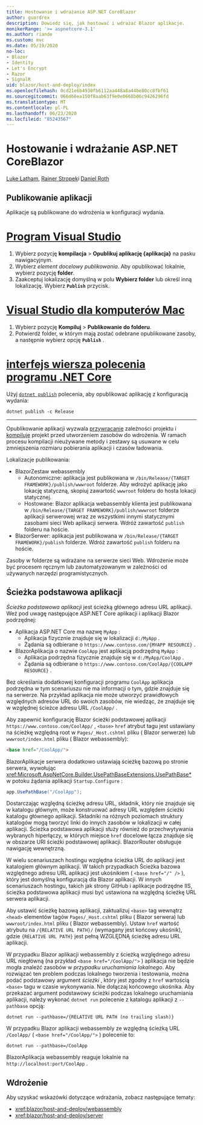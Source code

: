 ```yaml
---
title: Hostowanie i wdrażanie ASP.NET CoreBlazor
author: guardrex
description: Dowiedz się, jak hostować i wdrażać Blazor aplikacje.
monikerRange: '>= aspnetcore-3.1'
ms.author: riande
ms.custom: mvc
ms.date: 05/19/2020
no-loc:
- Blazor
- Identity
- Let's Encrypt
- Razor
- SignalR
uid: blazor/host-and-deploy/index
ms.openlocfilehash: 0cd21e6b4930fb6112aa448a8a44be80cc8fbf61
ms.sourcegitcommit: 066d66ea150f8aab63f9e0e0668b06c9426296fd
ms.translationtype: MT
ms.contentlocale: pl-PL
ms.lasthandoff: 06/23/2020
ms.locfileid: "85243567"
---
```

# <a name="host-and-deploy-aspnet-core-blazor"></a>Hostowanie i wdrażanie ASP.NET CoreBlazor

[Luke Latham](https://github.com/guardrex), [Rainer Stropek](https://www.timecockpit.com)i [Daniel Roth](https://github.com/danroth27)

## <a name="publish-the-app"></a>Publikowanie aplikacji

Aplikacje są publikowane do wdrożenia w konfiguracji wydania.

# <a name="visual-studio"></a>[Program Visual Studio](#tab/visual-studio)

1. Wybierz pozycję **kompilacja**  >  **Opublikuj aplikację {aplikacja}** na pasku nawigacyjnym.
1. Wybierz *element docelowy publikowania*. Aby opublikować lokalnie, wybierz pozycję **folder**.
1. Zaakceptuj lokalizację domyślną w polu **Wybierz folder** lub określ inną lokalizację. Wybierz **`Publish`** przycisk.

# <a name="visual-studio-for-mac"></a>[Visual Studio dla komputerów Mac](#tab/visual-studio-mac)

1. Wybierz pozycję **Kompiluj**  >  **Publikowanie do folderu**.
1. Potwierdź folder, w którym mają zostać odebrane opublikowane zasoby, a następnie wybierz opcję **`Publish`** .

# <a name="net-core-cli"></a>[interfejs wiersza polecenia programu .NET Core](#tab/netcore-cli)

Użyj [`dotnet publish`](/dotnet/core/tools/dotnet-publish) polecenia, aby opublikować aplikację z konfiguracją wydania:

```dotnetcli
dotnet publish -c Release
```

---

Opublikowanie aplikacji wyzwala [przywracanie](/dotnet/core/tools/dotnet-restore) zależności projektu i [kompiluje](/dotnet/core/tools/dotnet-build) projekt przed utworzeniem zasobów do wdrożenia. W ramach procesu kompilacji nieużywane metody i zestawy są usuwane w celu zmniejszenia rozmiaru pobierania aplikacji i czasów ładowania.

Lokalizacje publikowania:

* BlazorZestaw webassembly
  * Autonomiczne: aplikacja jest publikowana w `/bin/Release/{TARGET FRAMEWORK}/publish/wwwroot` folderze. Aby wdrożyć aplikację jako lokację statyczną, skopiuj zawartość `wwwroot` folderu do hosta lokacji statycznej.
  * Hostowane: Blazor aplikacja webassembly klienta jest publikowana w `/bin/Release/{TARGET FRAMEWORK}/publish/wwwroot` folderze aplikacji serwerowej wraz ze wszystkimi innymi statycznymi zasobami sieci Web aplikacji serwera. Wdróż zawartość `publish` folderu na hoście.
* BlazorSerwer: aplikacja jest publikowana w `/bin/Release/{TARGET FRAMEWORK}/publish` folderze. Wdróż zawartość `publish` folderu na hoście.

Zasoby w folderze są wdrażane na serwerze sieci Web. Wdrożenie może być procesem ręcznym lub zautomatyzowanym w zależności od używanych narzędzi programistycznych.

## <a name="app-base-path"></a>Ścieżka podstawowa aplikacji

*Ścieżka podstawowa aplikacji* jest ścieżką głównego adresu URL aplikacji. Weź pod uwagę następujące ASP.NET Core aplikacji i aplikacji Blazor podrzędnej:

* Aplikacja ASP.NET Core ma nazwę `MyApp` :
  * Aplikacja fizycznie znajduje się w lokalizacji `d:/MyApp` .
  * Żądania są odbierane o `https://www.contoso.com/{MYAPP RESOURCE}` .
* BlazorAplikacja o nazwie `CoolApp` jest aplikacją podrzędną `MyApp` :
  * Aplikacja podrzędna fizycznie znajduje się w `d:/MyApp/CoolApp` .
  * Żądania są odbierane o `https://www.contoso.com/CoolApp/{COOLAPP RESOURCE}` .

Bez określania dodatkowej konfiguracji programu `CoolApp` aplikacja podrzędna w tym scenariuszu nie ma informacji o tym, gdzie znajduje się na serwerze. Na przykład aplikacja nie może utworzyć prawidłowych względnych adresów URL do swoich zasobów, nie wiedząc, że znajduje się w względnej ścieżce adresu URL `/CoolApp/` .

Aby zapewnić konfigurację Blazor ścieżki podstawowej aplikacji `https://www.contoso.com/CoolApp/` , `<base>` `href` atrybut tagu jest ustawiany na ścieżkę względną root w `Pages/_Host.cshtml` pliku ( Blazor serwerze) lub `wwwroot/index.html` pliku ( Blazor webassembly):

```html
<base href="/CoolApp/">
```

BlazorAplikacje serwera dodatkowo ustawiają ścieżkę bazową po stronie serwera, wywołując <xref:Microsoft.AspNetCore.Builder.UsePathBaseExtensions.UsePathBase*> w potoku żądania aplikacji `Startup.Configure` :

```csharp
app.UsePathBase("/CoolApp");
```

Dostarczając względną ścieżkę adresu URL, składnik, który nie znajduje się w katalogu głównym, może konstruować adresy URL względem ścieżki katalogu głównego aplikacji. Składniki na różnych poziomach struktury katalogów mogą tworzyć linki do innych zasobów w lokalizacji w całej aplikacji. Ścieżka podstawowa aplikacji służy również do przechwytywania wybranych hiperłączy, w których miejsce `href` docelowe łącza znajduje się w obszarze URI ścieżki podstawowej aplikacji. BlazorRouter obsługuje nawigację wewnętrzną.

W wielu scenariuszach hostingu względna ścieżka URL do aplikacji jest katalogiem głównym aplikacji. W takich przypadkach Ścieżka bazowa względnego adresu URL aplikacji jest ukośnikiem ( `<base href="/" />` ), który jest domyślną konfiguracją dla Blazor aplikacji. W innych scenariuszach hostingu, takich jak strony GitHub i aplikacje podrzędne IIS, ścieżka podstawowa aplikacji musi być ustawiona na względną ścieżkę URL serwera aplikacji.

Aby ustawić ścieżkę bazową aplikacji, zaktualizuj `<base>` tag wewnątrz `<head>` elementów tagów `Pages/_Host.cshtml` pliku ( Blazor serwera) lub `wwwroot/index.html` pliku ( Blazor webassembly). Ustaw `href` wartość atrybutu na `/{RELATIVE URL PATH}/` (wymagany jest końcowy ukośnik), gdzie `{RELATIVE URL PATH}` jest pełną WZGLĘDNĄ ścieżkę adresu URL aplikacji.

W przypadku Blazor aplikacji webassembly z ścieżką względnego adresu URL niegłówną (na przykład `<base href="/CoolApp/">` ) aplikacja nie będzie mogła znaleźć zasobów w *przypadku uruchamiania lokalnego*. Aby rozwiązać ten problem podczas lokalnego tworzenia i testowania, można podać podstawowy argument *ścieżki* , który jest zgodny z `href` wartością `<base>` tagu w czasie wykonywania. Nie dołączaj końcowego ukośnika. Aby przekazać argument podstawowy ścieżki podczas lokalnego uruchamiania aplikacji, należy wykonać `dotnet run` polecenie z katalogu aplikacji z `--pathbase` opcją:

```dotnetcli
dotnet run --pathbase=/{RELATIVE URL PATH (no trailing slash)}
```

W przypadku Blazor aplikacji webassembly ze względną ścieżką URL `/CoolApp/` ( `<base href="/CoolApp/">` ) polecenie to:

```dotnetcli
dotnet run --pathbase=/CoolApp
```

BlazorAplikacja webassembly reaguje lokalnie na `http://localhost:port/CoolApp` .

## <a name="deployment"></a>Wdrożenie

Aby uzyskać wskazówki dotyczące wdrażania, zobacz następujące tematy:

* <xref:blazor/host-and-deploy/webassembly>
* <xref:blazor/host-and-deploy/server>
